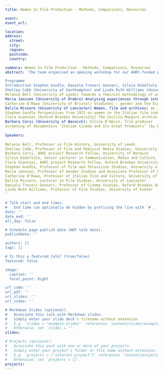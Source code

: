 ```yaml
---
title: Women In Film Production - Methods, Comparisons, Resources

event: 
event_url: 

location: 
address:
  street: 
  city:
  region: 
  postcode: 
  country: 

summary: Women In Film Production - Methods, Comparisons, Resources
abstract: 'The team organised an opening workshop for our AHRC-funded project Women in Italian Film Production - Industrial Histories and Gendered labour, 1945-85 (University of Warwick/Oxford Brookes University) at Warwick University in June 2023. The workshop allowed the team and participating experts to reflect on the role of women within the cinema industry, while exploring specific methods and resources in the field of feminist film history. The aim of the workshop was to bring together researchers from different backgrounds in order to share experiences, ideas, and methodologies, while also developing new paths for future research.

Programme
Introduction Stephen Gundle, Daniela Treveri Gennari, Silvia Dibeltulo
Shelley Cobb (University of Southampton) and Linda Ruth Williams (University of Exeter). Oral histories of women filmmakers: questions we wished we'd asked and how we found answers to them anyway
Melanie Bell (University of Leeds) Towards a feminist methodology of women's gendered labour in film production
Maria Janssen (University of Örebro) Analysing experiences through interviews: methods and theoretical underpinnings
Catherine O’Rawe (University of Bristol) Studiotec – gender and the European film studio
Dalila Missero (University of Lancaster) Women, film and archives: an interstitial historiography?
Stephen Gundle Perspectives from 1972 on women in the Italian film industry
Clara Giannini (Oxford Brookes University) The Cecilia Mangini archive, Bologna 
Barbara Corsi (University of Warwick): Silvia D’Amico, film producer 
Screening of documentary ‘Italian Cinema and Its Great Producers’ (by Barbara Corsi)
 
Speakers:
 
Melanie Bell, Professor in Film History, University of Leeds
Shelley Cobb, Professor of Film and Feminist Media Studies, University of Southampton
Barbara Corsi, AHRC project Research Fellow, University of Warwick
Silvia Dibeltulo, Senior Lecturer in Communication, Media and Culture, oxford Brookes University
Clara Giannini, AHRC project Research Fellow, Oxford Brookes University
Stephen Gundle, Professor of Film and Television Studies, University of Warwick
Maria Jannsen, Professor of Gender Studies and Associate Professor of Political Science, Örebro University, Sweden
Catherine O’Rawe, Professor of Italian Film and Culture, University of Bristol
Dalila Missero, Lecturer in Film Studies, University of Lancaster
Daniela Treveri Gennari, Professor of Cinema Studies, Oxford Brookes University 
Linda Ruth Williams, Professor of Film Studies, University of Exeter       
'

# Talk start and end times.
#   End time can optionally be hidden by prefixing the line with `#`.
date: ''
date_end: ''
all_day: false

# Schedule page publish date (NOT talk date).
publishDate: ''

authors: []
tags: []

# Is this a featured talk? (true/false)
featured: false

image:
  caption: ''
  focal_point: Right

url_code: ''
url_pdf: ''
url_slides: ''
url_video: ''

# Markdown Slides (optional).
#   Associate this talk with Markdown slides.
#   Simply enter your slide deck's filename without extension.
#   E.g. `slides = "example-slides"` references `content/slides/example-slides.md`.
#   Otherwise, set `slides = ""`.
slides:

# Projects (optional).
#   Associate this post with one or more of your projects.
#   Simply enter your project's folder or file name without extension.
#   E.g. `projects = ["internal-project"]` references `content/project/deep-learning/index.md`.
#   Otherwise, set `projects = []`.
projects:
---
```


